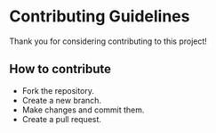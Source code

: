 # Contributing Guidelines
Thank you for considering contributing to this project!

## How to contribute
- Fork the repository.
- Create a new branch.
- Make changes and commit them.
- Create a pull request.
